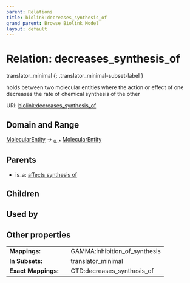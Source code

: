 ```yaml
---
parent: Relations
title: biolink:decreases_synthesis_of
grand_parent: Browse Biolink Model
layout: default
---
```


# Relation: decreases_synthesis_of

translator_minimal
{: .translator_minimal-subset-label }


holds between two molecular entities where the action or effect of one decreases the rate of chemical synthesis of the other

URI: [biolink:decreases_synthesis_of](https://w3id.org/biolink/vocab/decreases_synthesis_of)

## Domain and Range

[MolecularEntity](MolecularEntity.md) ->  <sub>0..*</sub> [MolecularEntity](MolecularEntity.md)

## Parents

 *  is_a: [affects synthesis of](affects_synthesis_of.md)

## Children


## Used by


## Other properties

|  |  |  |
| --- | --- | --- |
| **Mappings:** | | GAMMA:inhibition_of_synthesis |
| **In Subsets:** | | translator_minimal |
| **Exact Mappings:** | | CTD:decreases_synthesis_of |

